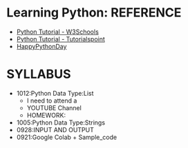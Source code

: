 # Learning Python: REFERENCE
- [Python Tutorial - W3Schools](https://www.w3schools.com/python/)
- [Python Tutorial - Tutorialspoint](https://www.tutorialspoint.com/python/index.htm)
- [HappyPythonDay](https://github.com/MyFirstSecurity2020/HappyPythonDay)

# SYLLABUS
- 1012:Python Data Type:List
  - I need to attend a 
  - YOUTUBE Channel
  - HOMEWORK: 
- 1005:Python Data Type:Strings
- 0928:INPUT AND OUTPUT
- 0921:Google Colab + Sample_code
